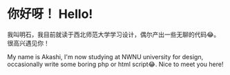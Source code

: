  # 你好呀！ Hello!

 我叫明石，我目前就读于西北师范大学学习设计，偶尔产出一些无聊的代码😂。很高兴遇见你！
 
 My name is Akashi, I'm now studying at NWNU university for design, occasionally write some boring php or html script😂. Nice to meet you here!
 
